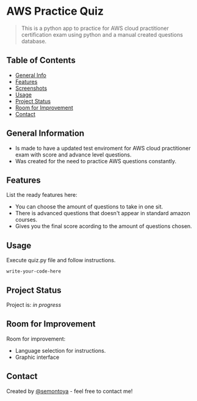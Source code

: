 # AWS Practice Quiz
> This is a python app to practice for AWS cloud practitioner certification exam using python and a manual created questions database.

## Table of Contents
* [General Info](#general-information)
* [Features](#features)
* [Screenshots](#screenshots)
* [Usage](#usage)
* [Project Status](#project-status)
* [Room for Improvement](#room-for-improvement)
* [Contact](#contact)
<!-- * [License](#license) -->


## General Information
- Is made to have a updated test enviroment for AWS cloud practitioner exam with score and advance level questions.
- Was created for the need to practice AWS questions constantly.
<!-- You don't have to answer all the questions - just the ones relevant to your project. -->


## Features
List the ready features here:
- You can choose the amount of questions to take in one sit.
- There is advanced questions that doesn't appear in standard amazon courses.
- Gives you the final score acording to the amount of questions chosen.


<!-- ## Setup
What are the project requirements/dependencies? Where are they listed? A requirements.txt or a Pipfile.lock file perhaps? Where is it located?

Proceed to describe how to install / setup one's local environment / get started with the project. -->


## Usage
Execute quiz.py file and follow instructions. 

`write-your-code-here`


## Project Status
Project is: _in progress_


## Room for Improvement
Room for improvement:
- Language selection for instructions. 
- Graphic interface


## Contact
Created by [@semontoya](https://github.com/Sebmonx/) - feel free to contact me!


<!-- Optional -->
<!-- ## License -->
<!-- This project is open source and available under the [... License](). -->

<!-- You don't have to include all sections - just the one's relevant to your project -->

